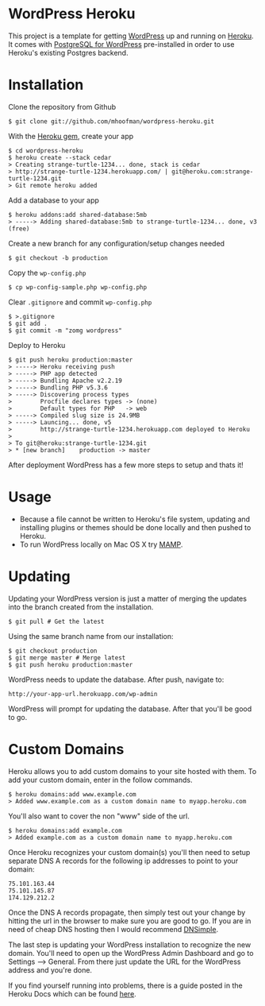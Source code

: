 # WordPress Heroku

This project is a template for getting [WordPress](http://wordpress.org/) up and running on [Heroku](http://www.heroku.com/). It comes with [PostgreSQL for WordPress](http://wordpress.org/extend/plugins/postgresql-for-wordpress/) pre-installed in order to use Heroku's existing Postgres backend.

Installation
============

Clone the repository from Github

    $ git clone git://github.com/mhoofman/wordpress-heroku.git
    
With the [Heroku gem](http://devcenter.heroku.com/articles/heroku-command), create your app

    $ cd wordpress-heroku
    $ heroku create --stack cedar
    > Creating strange-turtle-1234... done, stack is cedar
    > http://strange-turtle-1234.herokuapp.com/ | git@heroku.com:strange-turtle-1234.git
    > Git remote heroku added

Add a database to your app

    $ heroku addons:add shared-database:5mb
    > -----> Adding shared-database:5mb to strange-turtle-1234... done, v3 (free)

Create a new branch for any configuration/setup changes needed

    $ git checkout -b production
    
Copy the `wp-config.php`

    $ cp wp-config-sample.php wp-config.php

Clear `.gitignore` and commit `wp-config.php`

    $ >.gitignore
    $ git add .
    $ git commit -m "zomg wordpress"
    
Deploy to Heroku

    $ git push heroku production:master
    > -----> Heroku receiving push
    > -----> PHP app detected
    > -----> Bundling Apache v2.2.19
    > -----> Bundling PHP v5.3.6
    > -----> Discovering process types
    >        Procfile declares types -> (none)
    >        Default types for PHP   -> web
    > -----> Compiled slug size is 24.9MB
    > -----> Launcing... done, v5
    >        http://strange-turtle-1234.herokuapp.com deployed to Heroku
    >
    > To git@heroku:strange-turtle-1234.git
    > * [new branch]    production -> master 

After deployment WordPress has a few more steps to setup and thats it!

Usage
========

* Because a file cannot be written to Heroku's file system, updating and installing plugins or themes should be done locally and then pushed to Heroku.
* To run WordPress locally on Mac OS X try [MAMP](http://codex.wordpress.org/Installing_WordPress_Locally_on_Your_Mac_With_MAMP).

Updating
========

Updating your WordPress version is just a matter of merging the updates into
the branch created from the installation.

    $ git pull # Get the latest

Using the same branch name from our installation:

    $ git checkout production
    $ git merge master # Merge latest
    $ git push heroku production:master

WordPress needs to update the database. After push, navigate to:

    http://your-app-url.herokuapp.com/wp-admin

WordPress will prompt for updating the database. After that you'll be good
to go.

Custom Domains
==============

Heroku allows you to add custom domains to your site hosted with them.  To add your custom domain, enter in the follow commands.

    $ heroku domains:add www.example.com
    > Added www.example.com as a custom domain name to myapp.heroku.com

You'll also want to cover the non "www" side of the url.

    $ heroku domains:add example.com
    > Added example.com as a custom domain name to myapp.heroku.com

Once Heroku recognizes your custom domain(s) you'll then need to setup separate DNS A records for the following ip addresses to point to your domain:

    75.101.163.44
    75.101.145.87
    174.129.212.2

Once the DNS A records propagate, then simply test out your change by hitting the url in the browser to make sure you are good to go.  If you are in need of cheap DNS hosting then I would recommend [DNSimple](https://dnsimple.com/r/571e28804df06f).

The last step is updating your WordPress installation to recognize the new domain.  You'll need to open up the WordPress Admin Dashboard and go to Settings --> General.  From there just update the URL for the WordPress address and you're done.

If you find yourself running into problems, there is a guide posted in the Heroku Docs which can be found [here](https://devcenter.heroku.com/articles/custom-domains).
